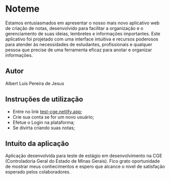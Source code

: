 # Noteme

Estamos entusiasmados em apresentar o nosso mais novo aplicativo web de criação de notas, desenvolvido para facilitar a organização e o gerenciamento de suas ideias, lembretes e informações importantes. Este aplicativo foi projetado com uma interface intuitiva e recursos poderosos para atender às necessidades de estudantes, profissionais e qualquer pessoa que precise de uma ferramenta eficaz para anotar e organizar informações.

## Autor

Albert Luis Pereira de Jesus

## Instruções de utilização

- Entre no link [test-cge.netlify.app](https://test-cge.netlify.app/login/login.html);
- Crie sua conta se for um novo usuário;
- Efetue o Login na plataforma;
- Se divirta criando suas notas;

## Intuito da aplicação

Aplicação desenvolvida para teste de estágio em desenvolvimento na CGE (Controladoria Geral do Estado de Minas Gerais).
Fico grato oportunidade de mostrar meus conhecimentos e espero que alcance o nivel de satisfação esperado pelos colaboradores.